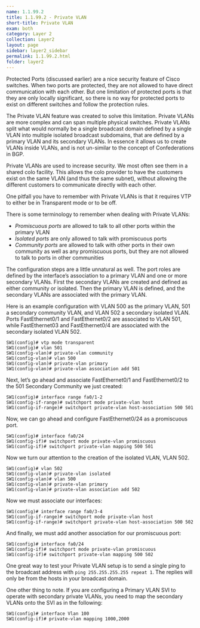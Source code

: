 ```yaml
---
name: 1.1.99.2
title: 1.1.99.2 - Private VLAN
short-title: Private VLAN
exam: both
category: Layer 2
collection: Layer2
layout: page
sidebar: layer2_sidebar
permalink: 1.1.99.2.html
folder: layer2
---
```

Protected Ports (discussed earlier) are a nice security feature of Cisco switches. When two ports are protected, they are not allowed to have direct communication with each other. But one limitation of protected ports is that they are only locally significant, so there is no way for protected ports to exist on different switches and follow the protection rules.

The Private VLAN feature was created to solve this limitation. Private VLANs are more complex and can span multiple physical switches. Private VLANs split what would normally be a single broadcast domain defined by a single VLAN into multiple isolated broadcast subdomains, that are defined by a primary VLAN and its secondary VLANs. In essence it allows us to create VLANs inside VLANs, and is not un-similar to the concept of Confederations in BGP.

Private VLANs are used to increase security. We most often see them in a shared colo facility. This allows the colo provider to have the customers exist on the same VLAN (and thus the same subnet), without allowing the different customers to communicate directly with each other.

One pitfall you have to remember with Private VLANs is that it requires VTP to either be in Transparent mode or to be off.

There is some terminology to remember when dealing with Private VLANs:
- *Promiscuous ports* are allowed to talk to all other ports within the primary VLAN
- *Isolated ports* are only allowed to talk with promiscuous ports
- *Community ports* are allowed to talk with other ports in their own community as well as any promiscuous ports,  but they are not allowed to talk to ports in other communities

The configuration steps are a little unnatural as well. The port roles are defined by the interface’s association to a primary VLAN and one or more secondary VLANs. First the secondary VLANs are created and defined as either community or isolated. Then the primary VLAN is defined, and the secondary VLANs are associated with the primary VLAN.

Here is an example configuration with VLAN 500 as the primary VLAN, 501 a secondary community VLAN, and VLAN 502 a secondary isolated VLAN. Ports FastEthernet0/1 and FastEthernet0/2 are associated to VLAN 501, while FastEthernet03 and FastEthernet0/4 are associated with the secondary isolated VLAN 502.

```
SW1(config)# vtp mode transparent
SW1(config)# vlan 501
SW1(config-vlan)# private-vlan community
SW1(config-vlan)# vlan 500
SW1(config-vlan)# private-vlan primary
SW1(config-vlan)# private-vlan association add 501
```

Next, let’s go ahead and associate FastEthernet0/1 and FastEthernet0/2 to the 501 Secondary Community we just created:
```
SW1(config)# interface range fa0/1-2
SW1(config-if-range)# switchport mode private-vlan host
SW1(config-if-range)# switchport private-vlan host-association 500 501
```

Now, we can go ahead and configure FastEthernet0/24 as a promiscuous port.
```
SW1(config)# interface fa0/24
SW1(config-if)# switchport mode private-vlan promiscuous
SW1(config-if)# switchport private-vlan mapping 500 501
```

Now we turn our attention to the creation of the isolated VLAN, VLAN 502.
```
SW1(config)# vlan 502
SW1(config-vlan)# private-vlan isolated
SW1(config-vlan)# vlan 500
SW1(config-vlan)# private-vlan primary
SW1(config-vlan)# private-vlan association add 502
```

Now we must associate our interfaces:
```
SW1(config)# interface range fa0/3-4
SW1(config-if-range)# switchport mode private-vlan host
SW1(config-if-range)# switchport private-vlan host-association 500 502
```

And finally, we must add another association for our promiscuous port:
```
SW1(config)# interface fa0/24
SW1(config-if)# switchport mode private-vlan promiscuous
SW1(config-if)# switchport private-vlan mapping 500 502
```

One great way to test your Private VLAN setup is to send a single ping to the broadcast address with `ping 255.255.255.255 repeat 1`.  The replies will only be from the hosts in your broadcast domain.

One other thing to note. If you are configuring a Primary VLAN SVI to operate with secondary private VLANs, you need to map the secondary VLANs onto the SVI as in the following:
```
SW1(config)# interface Vlan 100
SW1(config-if)# private-vlan mapping 1000,2000
```
